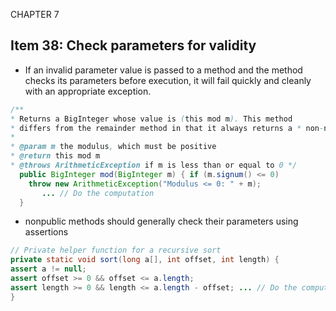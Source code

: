 CHAPTER 7

Item 38: Check parameters for validity
------
* If an invalid parameter value is passed to a method and the method checks its parameters before execution, it will fail quickly and cleanly with an appropriate exception.

```java
/**
* Returns a BigInteger whose value is (this mod m). This method
* differs from the remainder method in that it always returns a * non-negative BigInteger.
*
* @param m the modulus, which must be positive
* @return this mod m
* @throws ArithmeticException if m is less than or equal to 0 */
  public BigInteger mod(BigInteger m) { if (m.signum() <= 0)
    throw new ArithmeticException("Modulus <= 0: " + m);
       ... // Do the computation
  }
```

* nonpublic methods should generally check their parameters using assertions

``` java
// Private helper function for a recursive sort
private static void sort(long a[], int offset, int length) {
assert a != null;
assert offset >= 0 && offset <= a.length;
assert length >= 0 && length <= a.length - offset; ... // Do the computation
}
```

